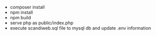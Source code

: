 - composer install
- npm install
- npm build
- serve php as public/index.php
- execute scandiweb.sql file to mysql db and update .env information